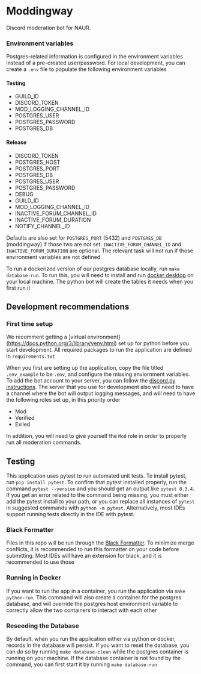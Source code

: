 # Moddingway

Discord moderation bot for NAUR.

### Environment variables
Postgres-related information is configured in the environment variables instead of a pre-created user/password. For local development, you can create a `.env` file to populate the following environment variables

#### Testing
- GUILD_ID
- DISCORD_TOKEN
- MOD_LOGGING_CHANNEL_ID
- POSTGRES_USER
- POSTGRES_PASSWORD
- POSTGRES_DB

#### Release
- DISCORD_TOKEN
- POSTGRES_HOST
- POSTGRES_PORT
- POSTGRES_DB
- POSTGRES_USER
- POSTGRES_PASSWORD
- DEBUG
- GUILD_ID
- MOD_LOGGING_CHANNEL_ID
- INACTIVE_FORUM_CHANNEL_ID
- INACTIVE_FORUM_DURATION
- NOTIFY_CHANNEL_ID


Defaults are also set for `POSTGRES_PORT` (5432) and `POSTGRES_DB` (moddingway) if those two are not set.
`INACTIVE_FORUM_CHANNEL_ID` and `INACTIVE_FORUM_DURATION` are optional. The relevant task will not run if those environment variables are not defined.

To run a dockerized version of our postgres database locally, run `make database-run`. To run this, you will need to install and run [docker desktop](https://www.docker.com/products/docker-desktop/) on your local machine. The python bot will create the tables it needs when you first run it

## Development recommendations

### First time setup
We recomment getting a ]virtual environment](https://docs.python.org/3/library/venv.html) set up for python before you start development. All required packages to run the application are defined in `requirements.txt`

When you first are setting up the application, copy the file titled `.env_example` to be `.env`, and configure the missing enviornment variables. To add the bot account to your server, you can follow the [discord.py instructions](https://discordpy.readthedocs.io/en/stable/discord.html). The server that you use for development also will need to have a channel where the bot will output logging messages, and will need to have the following roles set up, in this priority order
* Mod
* Verified
* Exiled

In addition, you will need to give yourself the `Mod` role in order to properly run all moderation commands.


## Testing
This application uses pytest to run automated unit tests. To install pytest, run `pip install pytest`. To confirm that pytest installed properly, run the command `pytest --version` and you should get an output like `pytest 8.3.4`. If you get an error related to the command being missing, you must either add the pytest install to your path, or you can replace all instances of `pytest` in suggested commands with `python -m pytest`. Alternatively, most IDEs support running tests directly in the IDE with pytest.


### Black Formatter
Files in this repo will be run through the [Black Formatter](https://black.readthedocs.io/en/stable/). To minimize merge conflicts, it is recommended to run this formatter on your code before submitting. Most IDEs will have an extension for black, and it is recommended to use those

### Running in Docker
If you want to run the app in a container, you run the application via `make python-run`. This command will also create a container for the postgres database, and will override the postgres host environment variable to correctly allow the two containers to interact with each other

### Reseeding the Database
By default, when you run the application either via python or docker, records in the database will persist. If you want to reset the database, you can do so by running `make database-clean` while the postgres container is running on your machine. If the database container is not found by the command, you can first start it by running `make database-run`